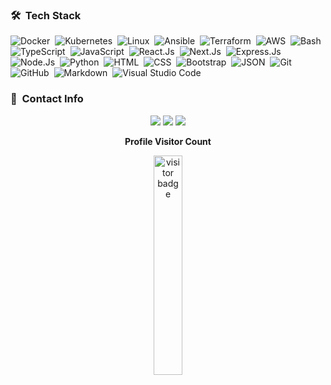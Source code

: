 <!-- <p align="center"><img src="animation.gif" width="35%"></p> -->
<!--
<p align="center">
<img src="https://readme-typing-svg.herokuapp.com?font=Architects+Daughter&center=true&vCenter=true&duration=3000&color=%2338C2FF&size=40&height=200&width=800&lines=Heyyy!+I'm+De-marauder+%3C3;Software+Engineer;DevOps+Engineer;freelancer;Welcome+to+my+profile+!">
</p>
-->
<!-- "https://readme-typing-svg.herokuapp.com?font=Architects+Daughter&center=true&vCenter=true&duration=3000&color=%2338C2FF&size=40&height=200&width=800&lines=Heyyy!+I'm+De'marauder+%3C3;Full stack+developer;freelancer;Welcome+to+my+profile+!" -->
<!-- <p  align="center"> -->
<!-- <img src="https://user-images.githubusercontent.com/73097560/115834477-dbab4500-a447-11eb-908a-139a6edaec5c.gif">              -->
<!-- <br> -->

<!-- ### 📈 &nbsp;Contribution Statistics -->

<!-- <br >
<p align="left">
 <img width="49.5%" src="https://github-readme-stats.vercel.app/api?username=de-marauder&show_icons=true&theme=blueberry&hide_border=true" />
 <img width="49.5%" src="https://github-readme-streak-stats.herokuapp.com/?user=de-marauder&theme=blueberry&hide_border=true" />
</p>
<br> -->

<!-- <img src="https://github-readme-stats.vercel.app/api/top-langs?username=de-marauder&layout=compact"/>

<p  align="center">
<img src="https://user-images.githubusercontent.com/73097560/115834477-dbab4500-a447-11eb-908a-139a6edaec5c.gif">              -->
<!-- <br> -->

### 🛠 &nbsp;Tech Stack

![Docker](https://img.shields.io/badge/-Docker-05122A?style=flat&logo=docker)&nbsp;
![Kubernetes](https://img.shields.io/badge/-Kubernetes-05122A?style=flat&logo=kubernetes)&nbsp;
![Linux](https://img.shields.io/badge/-Linux-05122A?style=flat&logo=linux)&nbsp;
![Ansible](https://img.shields.io/badge/-Ansible-05122A?style=flat&logo=ansible)&nbsp;
![Terraform](https://img.shields.io/badge/-Terraform-05122A?style=flat&logo=terraform)&nbsp;
![AWS](https://img.shields.io/badge/-AWS-05122A?style=flat&logo=aws)&nbsp;
![Bash](https://img.shields.io/badge/-Bash-05122A?style=flat&logo=bash)&nbsp;
![TypeScript](https://img.shields.io/badge/-TypeScript-05122A?style=flat&logo=typescript)&nbsp;
![JavaScript](https://img.shields.io/badge/-JavaScript-05122A?style=flat&logo=javascript)&nbsp;
![React.Js](https://img.shields.io/badge/-React.Js-05122A?style=flat&logo=react)&nbsp;
![Next.Js](https://img.shields.io/badge/-Next.Js-05122A?style=flat&logo=next.js)&nbsp;
![Express.Js](https://img.shields.io/badge/-Express.Js-05122A?style=flat&logo=express)&nbsp;
![Node.Js](https://img.shields.io/badge/-Node.Js-05122A?style=flat&logo=node.js)&nbsp;
![Python](https://img.shields.io/badge/-Python-05122A?style=flat&logo=python)&nbsp;
![HTML](https://img.shields.io/badge/-HTML-05122A?style=flat&logo=HTML5)&nbsp;
![CSS](https://img.shields.io/badge/-CSS-05122A?style=flat&logo=CSS3&logoColor=1572B6)&nbsp;
![Bootstrap](https://img.shields.io/badge/-Bootstrap-05122A?style=flat&logo=bootstrap&logoColor=563D7C)&nbsp;
![JSON](https://img.shields.io/badge/-JSON-05122A?style=flat&logo=json&logoColor=000000)&nbsp;
![Git](https://img.shields.io/badge/-Git-05122A?style=flat&logo=git)&nbsp;
![GitHub](https://img.shields.io/badge/-GitHub-05122A?style=flat&logo=github)&nbsp;
![Markdown](https://img.shields.io/badge/-Markdown-05122A?style=flat&logo=markdown)&nbsp;
![Visual Studio Code](https://img.shields.io/badge/-Visual%20Studio%20Code-05122A?style=flat&logo=visual-studio-code&logoColor=007ACC)&nbsp;
<!-- ![Flask](https://img.shields.io/badge/-Flask-05122A?style=flat&logo=flask)&nbsp; -->
<!-- ![PostgreSQL](https://img.shields.io/badge/-PostgreSQL-05122A?style=flat&logo=postgresql&logoColor=336791)&nbsp; -->
<!-- ![MySQL](https://img.shields.io/badge/-MySQL-05122A?style=flat&logo=mysql&logoColor=4479A1)&nbsp; -->

<!-- <p  align="center"> -->
<!-- <img src="https://user-images.githubusercontent.com/73097560/115834477-dbab4500-a447-11eb-908a-139a6edaec5c.gif">   -->          
<!-- <br> -->

### :link: &nbsp;Contact Info

<p align="center">
<a href="https://de-marauder.vercel.app"><img src="https://img.shields.io/badge/-website-3423A6?style=for-the-badge&logo=Google-Chrome&logoColor=white"/></a>
<a href="https://www.linkedin.com/in/obiajulu-ezike/"><img src="https://img.shields.io/badge/-Linkedin-3423A6?style=for-the-badge&logo=Linkedin&logoColor=blue"/></a>
<a href="https://github.com/de-marauder"><img src="https://img.shields.io/badge/-Github-3423A6?style=for-the-badge&logo=Github&logoColor=black"/></a>

</p>

<p align="center">
  <b>Profile Visitor Count</b>
<!--   <img src="Hi.gif" width="30px"> -->
</p>
<p align="center"><img src="https://profile-counter.glitch.me/%7Bde-marauder%7D/count.svg" alt="visitor badge" width="30%"></p>
